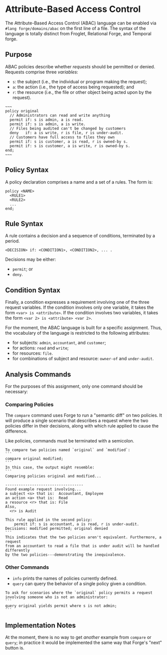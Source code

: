 # Attribute-Based Access Control 

The Attribute-Based Access Control (ABAC) language can be enabled via `#lang forge/domains/abac` on the first line of a file. The syntax of the language is totally distinct from Froglet, Relational Forge, and Temporal forge. 


## Purpose

ABAC policies describe whether _requests_ should be permitted or denied. Requests comprise three _variables_:
- `s`: the subject (i.e., the individual or program making the request);
- `a`: the action (i.e., the type of access being requested); and
- `r`: the resource (i.e., the file or other object being acted upon by the request).

```admonish example name="ABAC Policy"
~~~
policy original
  // Administrators can read and write anything
  permit if: s is admin, a is read.
  permit if: s is admin, a is write.
  // Files being audited can't be changed by customers
  deny   if: a is write, r is file, r is under-audit.
  // Customers have full access to files they own
  permit if: s is customer, a is read, r is owned-by s.
  permit if: s is customer, a is write, r is owned-by s.
end;
~~~
```

## Policy Syntax

A policy declaration comprises a name and a set of a rules. The form is:
```
policy <NAME>
  <RULE1>
  <RULE2>
  ...
end;
```

## Rule Syntax

A rule contains a decision and a sequence of conditions, terminated by a period. 

```
<DECISION> if: <CONDITION1>, <CONDITION2>, ... .
```

Decisions may be either:
- `permit`; or 
- `deny`. 

## Condition Syntax

Finally, a condition expresses a requirement involving one of the three request variables. If the condition involves only one variable, it takes the form `<var> is <attribute>`. If the condition involves two variables, it takes the form `<var 2> is <attribute> <var 2>`.

For the moment, the ABAC language is built for a specific assignment. Thus, the vocabulary of the language is restricted to the following attributes: 
- for subjects: `admin`, `accountant`, and `customer`;
- for actions: `read` and `write`;
- for resources: `file`. 
- for combinations of subject and resource: `owner-of` and `under-audit`.

## Analysis Commands 

For the purposes of this assignment, only one command should be necessary:

### Comparing Policies

The `compare` command uses Forge to run a "semantic diff" on two policies. It will produce a single scenario that describes a request where the two policies differ in their decisions, along with which rule applied to cause the difference. 

Like policies, commands must be terminated with a semicolon. 

~~~admonish example title="Comparing two policies"
To compare two policies named `original` and `modified`:
```
compare original modified;
```
In this case, the output might resemble:
```
Comparing policies original and modified...

-----------------------------------
Found example request involving...
a subject <s> that is:  Accountant, Employee
an action <a> that is:  Read
a resource <r> that is: File
Also,
  <r> is Audit

This rule applied in the second policy:
    permit if: s is accountant, a is read, r is under-audit.
Decisions: modified permitted; original denied
```
This indicates that the two policies aren't equivalent. Furthermore, a request
from an accountant to read a file that is under audit will be handled differently
by the two policies---demonstrating the inequivalence.
~~~

### Other Commands 

- `info` prints the names of policies currently defined. 
- `query` can query the behavior of a single policy given a condition. 

~~~admonish example title="An example query"
To ask for scenarios where the `original` policy permits a request
involving someone who is not an administrator:
```
query original yields permit where s is not admin;
```
~~~

## Implementation Notes

At the moment, there is no way to get _another_ example from `compare` or `query`; in practice it would be implemented the same way that Forge's "next" button is. 
